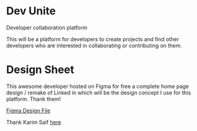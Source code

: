 # Dev Unite

Developer collaboration platform

This will be a platform for developers to create projects and find other developers who are interested in collaborating or contributing on them.

# Design Sheet

This awesome developer hosted on Figma for free a complete home page design / remake of Linked in which will be the design concept I use for this platform. Thank them!

<a href="https://www.figma.com/design/j3b1wyhm891eNoWZucpPXL/Linkedin-Redesign-Website-(Community)?node-id=0-1&t=gdcpCoZ7vgmyOFpn-0">Figma Design File</a>

Thank Karim Saif <a href="https://www.patreon.com/karimsaif?fan_landing=true">here</a>
